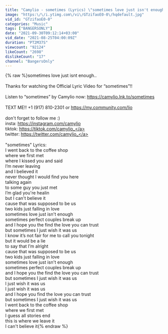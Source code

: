 ```yaml
---
title: "Camylio - sometimes (Lyrics) \"sometimes love just isn't enough\""
image: "https:\/\/i.ytimg.com\/vi\/GTzifaoE0-0\/hqdefault.jpg"
vid_id: "GTzifaoE0-0"
categories: "Music"
tags: ["BANGERSONLY"]
date: "2021-09-30T09:12:14+03:00"
vid_date: "2021-08-25T04:00:09Z"
duration: "PT2M37S"
viewcount: "92124"
likeCount: "2698"
dislikeCount: "17"
channel: "BangersOnly"
---
```

{% raw %}sometimes love just isnt enough..<br /><br />Thanks for watching the Official Lyric Video for “sometimes”!!<br /><br />Listen to “sometimes” by Camylio now: <a rel="nofollow" target="blank" href="https://camylio.lnk.to/sometimes">https://camylio.lnk.to/sometimes</a><br /><br />TEXT ME!! +1 (917) 810-2301 or <a rel="nofollow" target="blank" href="https://my.community.com/lio">https://my.community.com/lio</a><br /><br />don't forget to follow me :)<br />insta: <a rel="nofollow" target="blank" href="https://instagram.com/camylio">https://instagram.com/camylio</a><br />tiktok: <a rel="nofollow" target="blank" href="https://tiktok.com/camylio_">https://tiktok.com/camylio_</a><br />twitter: <a rel="nofollow" target="blank" href="https://twitter.com/camylio_">https://twitter.com/camylio_</a><br /><br />&quot;sometimes&quot; Lyrics:<br />I went back to the coffee shop <br />where we first met <br />where I kissed you and said <br />I’m never leaving <br />and I believed it <br />never thought I would find you here <br />talking again <br />to some guy you just met <br />I’m glad you're healin <br />but I can't believe it <br />cause that was supposed to be us <br />two kids just falling in love <br />sometimes love just isn't enough <br />sometimes perfect couples break up <br />and I hope you the find the love you can trust <br />but sometimes I just wish it was us <br />I know it’s not fair for me to call you tonight <br />but it would be a lie <br />to say that I’m alright <br />cause that was supposed to be us <br />two kids just falling in love <br />sometimes love just isn't enough <br />sometimes perfect couples break up <br />and I hope you the find the love you can trust <br />but sometimes I just wish it was us <br />I just wish it was us <br />I just wish it was us <br />and I hope you find the love you can trust <br />but sometimes I just  wish it was us <br />I went back to the coffee shop <br />where we first met <br />I guess all stories end <br />this is where we leave it <br />I can't believe it{% endraw %}
